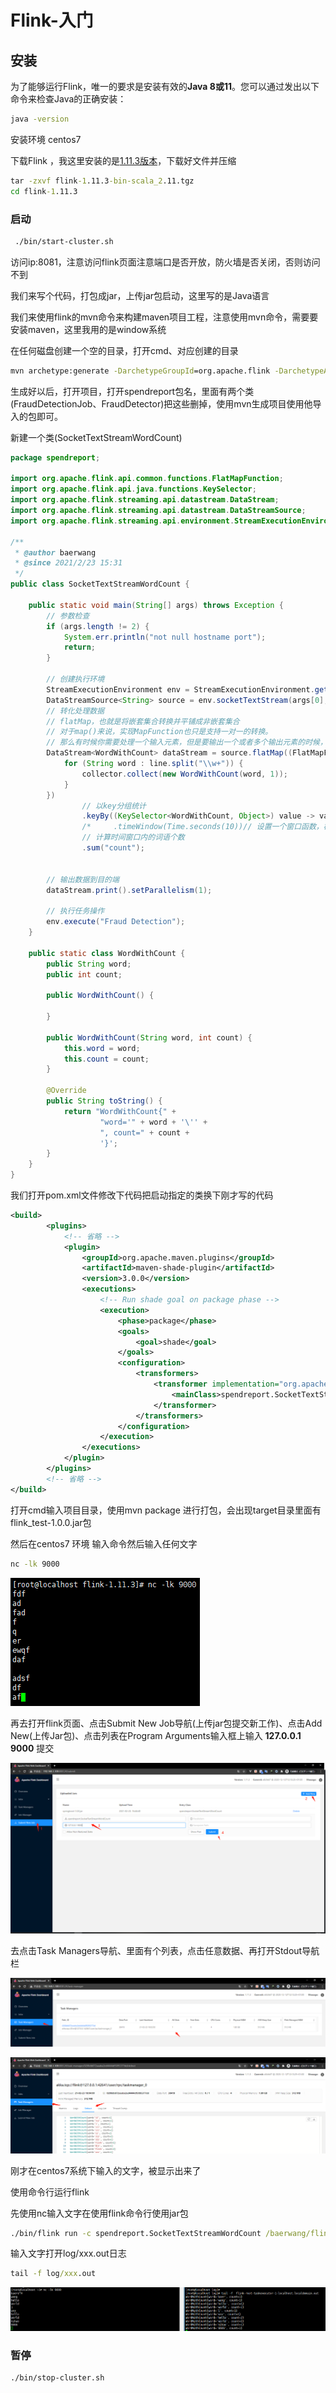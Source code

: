 # Flink-入门

## 安装

为了能够运行Flink，唯一的要求是安装有效的**Java 8或11**。您可以通过发出以下命令来检查Java的正确安装：

```cmd
java -version
```

安装环境 centos7

下载Flink ，我这里安装的是[1.11.3版本](https://mirrors.bfsu.edu.cn/apache/flink/flink-1.11.3/flink-1.11.3-bin-scala_2.11.tgz)，下载好文件并压缩

```cmd
tar -zxvf flink-1.11.3-bin-scala_2.11.tgz
cd flink-1.11.3
```

### 启动

```cmd
 ./bin/start-cluster.sh
```

访问ip:8081，注意访问flink页面注意端口是否开放，防火墙是否关闭，否则访问不到

我们来写个代码，打包成jar，上传jar包启动，这里写的是Java语言

我们来使用flink的mvn命令来构建maven项目工程，注意使用mvn命令，需要要安装maven，这里我用的是window系统

在任何磁盘创建一个空的目录，打开cmd、对应创建的目录

```cmd
mvn archetype:generate -DarchetypeGroupId=org.apache.flink -DarchetypeArtifactId=flink-walkthrough-datastream-java -DarchetypeVersion=1.12.0 -DgroupId=frauddetection -DartifactId=frauddetection -Dversion=0.1 -Dpackage=spendreport -DgroupId=com.baerwang -DartifactId=flink_test -Dversion=1.0.0 -DinteractiveMode=false
```

生成好以后，打开项目，打开spendreport包名，里面有两个类(FraudDetectionJob、FraudDetector)把这些删掉，使用mvn生成项目使用他导入的包即可。

新建一个类(SocketTextStreamWordCount)

```java
package spendreport;

import org.apache.flink.api.common.functions.FlatMapFunction;
import org.apache.flink.api.java.functions.KeySelector;
import org.apache.flink.streaming.api.datastream.DataStream;
import org.apache.flink.streaming.api.datastream.DataStreamSource;
import org.apache.flink.streaming.api.environment.StreamExecutionEnvironment;

/**
 * @author baerwang
 * @since 2021/2/23 15:31
 */
public class SocketTextStreamWordCount {

    public static void main(String[] args) throws Exception {
        // 参数检查
        if (args.length != 2) {
            System.err.println("not null hostname port");
            return;
        }

        // 创建执行环境
        StreamExecutionEnvironment env = StreamExecutionEnvironment.getExecutionEnvironment();
        DataStreamSource<String> source = env.socketTextStream(args[0], Integer.parseInt(args[1]), "\n");
        // 转化处理数据
        // flatMap，也就是将嵌套集合转换并平铺成非嵌套集合
        // 对于map()来说，实现MapFunction也只是支持一对一的转换。
        // 那么有时候你需要处理一个输入元素，但是要输出一个或者多个输出元素的时候，就可以用到flatMap()。
        DataStream<WordWithCount> dataStream = source.flatMap((FlatMapFunction<String, WordWithCount>) (line, collector) -> {
            for (String word : line.split("\\w+")) {
                collector.collect(new WordWithCount(word, 1));
            }
        })
                // 以key分组统计
                .keyBy((KeySelector<WordWithCount, Object>) value -> value.word)
                /*     .timeWindow(Time.seconds(10))// 设置一个窗口函数，模拟数据流动*/
                // 计算时间窗口内的词语个数
                .sum("count");


        // 输出数据到目的端
        dataStream.print().setParallelism(1);

        // 执行任务操作
        env.execute("Fraud Detection");
    }

    public static class WordWithCount {
        public String word;
        public int count;

        public WordWithCount() {

        }

        public WordWithCount(String word, int count) {
            this.word = word;
            this.count = count;
        }

        @Override
        public String toString() {
            return "WordWithCount{" +
                    "word='" + word + '\'' +
                    ", count=" + count +
                    '}';
        }
    }
}

```

我们打开pom.xml文件修改下代码把启动指定的类换下刚才写的代码

```xml
<build>
		<plugins>
			<!-- 省略 -->
			<plugin>
				<groupId>org.apache.maven.plugins</groupId>
				<artifactId>maven-shade-plugin</artifactId>
				<version>3.0.0</version>
				<executions>
					<!-- Run shade goal on package phase -->
					<execution>
						<phase>package</phase>
						<goals>
							<goal>shade</goal>
						</goals>
						<configuration>
							<transformers>
								<transformer implementation="org.apache.maven.plugins.shade.resource.ManifestResourceTransformer">
									<mainClass>spendreport.SocketTextStreamWordCount</mainClass>
								</transformer>
							</transformers>
						</configuration>
					</execution>
				</executions>
			</plugin>
		</plugins>
		<!-- 省略 -->
</build>
```

打开cmd输入项目目录，使用mvn package 进行打包，会出现target目录里面有flink_test-1.0.0.jar包

然后在centos7 环境 输入命令然后输入任何文字

```cmd
nc -lk 9000
```

![image-20210223180114758](images\image-20210223180114758.png)

再去打开flink页面、点击Submit New Job导航(上传jar包提交新工作)、点击Add New(上传Jar包)、点击列表在Program Arguments输入框上输入 **127.0.0.1 9000** 提交

![image-20210223175825765](images\image-20210223175825765.png)

去点击Task Managers导航、里面有个列表，点击任意数据、再打开Stdout导航栏

![image-20210223180316689](images\image-20210223180316689.png)

![image-20210223180436118](images/image-20210223180436118.png)

 刚才在centos7系统下输入的文字，被显示出来了

使用命令行运行flink

先使用nc输入文字在使用flink命令行使用jar包

```cmd
./bin/flink run -c spendreport.SocketTextStreamWordCount /baerwang/flink_test-1.0.0.jar 127.0.0.1 9000
```

输入文字打开log/xxx.out日志

```cmd
tail -f log/xxx.out
```

![](images\65f8abe5c542fce53248b0b0a3a1412.png)

### 暂停

```cmd
./bin/stop-cluster.sh
```

